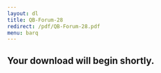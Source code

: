 ```yaml
---
layout: dl
title: QB-Forum-28
redirect: /pdf/QB-Forum-28.pdf
menu: barq
---
```

## Your download will begin shortly.
